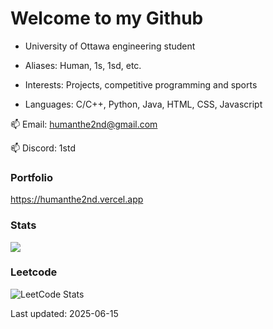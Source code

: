 # Welcome to my Github

- University of Ottawa engineering student

- Aliases: Human, 1s, 1sd, etc.

- Interests: Projects, competitive programming and sports 

- Languages: C/C++, Python, Java, HTML, CSS, Javascript

📫 Email: humanthe2nd@gmail.com

📫 Discord: 1std

### Portfolio
<https://humanthe2nd.vercel.app>

### Stats
<img src="https://github-readme-stats.vercel.app/api?username=HumanThe2nd&show_icons=true&include_all_commits=true&show_icons=true&count_private=true&theme=material-palenight"/>

### Leetcode
![LeetCode Stats](https://leetcard.jacoblin.cool/HumanThe1st?theme=dark)

Last updated: 2025-06-15
<!---
HumanThe2nd/HumanThe2nd is a ✨ special ✨ repository because its `README.md` (this file) appears on your GitHub profile.
You can click the Preview link to take a look at your changes.
--->
